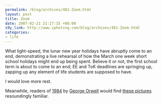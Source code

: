 ```yaml
--- 
permalink: /blog/archives/481-Zoom.html
layout: post
title: Zoom
date: 2007-02-21 21:17:15 +08:00
s9y_link: http://www.iphoting.com/blog/archives/481-Zoom.html
categories: 
- life
---
```

<p class="whiteline"><p>What light-speed, the lunar new year holidays have abruptly come to an end, demonstrating a live rehearsal of how the March one week short school holidays might end up being spent. Believe it or not, the first school term is about to come to an end; EE and ToK deadlines are springing up, zapping up any element of life students are supposed to have.</p>
</p><p class="whiteline"><p>I would love more rest.</p>
</p><p class="break"><p>Meanwhile, readers of <a onclick="_gaq.push(['_trackPageview', '/extlink/en.wikipedia.org/wiki/George_Orwell']);"  href="http://en.wikipedia.org/wiki/George_Orwell">1984</a> by <a onclick="_gaq.push(['_trackPageview', '/extlink/en.wikipedia.org/wiki/George_Orwell']);"  href="http://en.wikipedia.org/wiki/George_Orwell">George Orwell</a> would find <a onclick="_gaq.push(['_trackPageview', '/extlink/archibase.net/archinews/14233.html']);"  href="http://archibase.net/archinews/14233.html">these pictures</a> resoundingly familiar.</p></p>
